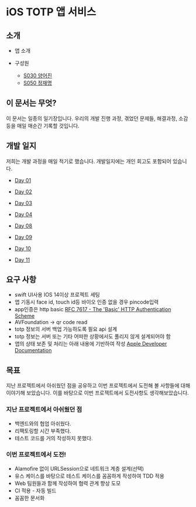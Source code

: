 # iOS TOTP 앱 서비스

## 소개

- 앱 소개

- 구성원
    - [S030 양어진](https://github.com/eojine)
    - [S050 정재명](https://github.com/jjm159)

## 이 문서는 무엇? 

이 문서는 일종의 일기장입니다. 우리의 개발 진행 과정, 겪었던 문제들, 해결과정, 소감등을 매일 매순간 기록할 것입니다. 


## 개발 일지

저희는 개발 과정을 매일 적기로 했습니다. 개발일지에는 개인 회고도 포함되어 있습니다.

- [Day 01](https://github.com/boostcamp-2020/Project03-A-TOTP/wiki/Day-01-%EA%B0%9C%EB%B0%9C%EC%9D%BC%EC%A7%80---iOS)
- [Day 02](https://github.com/boostcamp-2020/Project03-A-TOTP/wiki/Day-02-%EA%B0%9C%EB%B0%9C%EC%9D%BC%EC%A7%80-iOS)
- [Day 03](https://github.com/boostcamp-2020/Project03-A-TOTP/wiki/Day-03-%EA%B0%9C%EB%B0%9C%EC%9D%BC%EC%A7%80-iOS)
- [Day 04](https://github.com/boostcamp-2020/Project03-A-TOTP/wiki/Day-04-%EA%B0%9C%EB%B0%9C%EC%9D%BC%EC%A7%80-iOS)

- [Day 08](https://github.com/boostcamp-2020/Project03-A-TOTP/wiki/Day-08-%EA%B0%9C%EB%B0%9C%EC%9D%BC%EC%A7%80-iOS)
- [Day 09](https://github.com/boostcamp-2020/Project03-A-TOTP/wiki/Day-09-%EA%B0%9C%EB%B0%9C%EC%9D%BC%EC%A7%80-iOS)
- [Day 10](https://github.com/boostcamp-2020/Project03-A-TOTP/wiki/Day-10-%EA%B0%9C%EB%B0%9C%EC%9D%BC%EC%A7%80-iOS)
- [Day 11](https://github.com/boostcamp-2020/Project03-A-TOTP/wiki/Day-11-%EA%B0%9C%EB%B0%9C%EC%9D%BC%EC%A7%80-iOS)


## 요구 사항

- swift UI사용 IOS 14이상 프로젝트 세팅
- 앱 기동시 face id, touch id등 바이오 인증 없을 경우 pincode입력
- app인증은 http basic
[RFC 7617 - The 'Basic' HTTP Authentication Scheme](https://tools.ietf.org/html/rfc7617)
- AVFoundation -> qr code read
- totp 정보의 서버 백업 가능하도록 필요 api 설계
- totp 정보는 서버 또는 기타 어떠한 상황에서도 풀리지 않게 설계되어야 함
- 앱의 상태 보존 및 처리는 아래 내용에 기반하여 작성
[Apple Developer Documentation](https://developer.apple.com/documentation/swiftui/state-and-data-flow)

## 목표
지난 프로젝트에서 아쉬웠던 점을 공유하고 이번 프로젝트에서 도전해 볼 사항들에 대해 이야기해 보았습니다. 이를 바탕으로 이번 프로젝트에서 도전사항도 생각해보았습니다.

### 지난 프로젝트에서 아쉬웠던 점
- 백엔드와의 협업 아쉬웠다.
- 리팩토링할 시간 부족했다.
- 테스트 코드를 거의 작성하지 못했다.

### 이번 프로젝트에서 도전!
- Alamofire 없이 URLSession으로 네트워크 계층 설계(선택)
- 유스 케이스를 바탕으로 테스트 케이스를 꼼꼼하게 작성하여 TDD 적용
- Web 팀원들과 함께 작성하여 협력 관계 향상 도모
- CI 적용 - 자동 빌드
- 꼼꼼한 문서화

